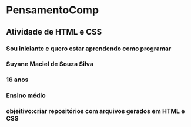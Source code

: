 # PensamentoComp
## Atividade de HTML e CSS
### Sou iniciante e quero estar aprendendo como programar 
### Suyane Maciel de Souza Silva
### 16 anos
### Ensino médio
### objeitivo:criar repositórios com arquivos gerados em HTML e CSS
